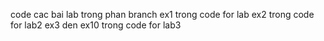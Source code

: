 code cac bai lab trong phan branch
ex1 trong code for lab
ex2 trong code for lab2
ex3 den ex10 trong code for lab3
